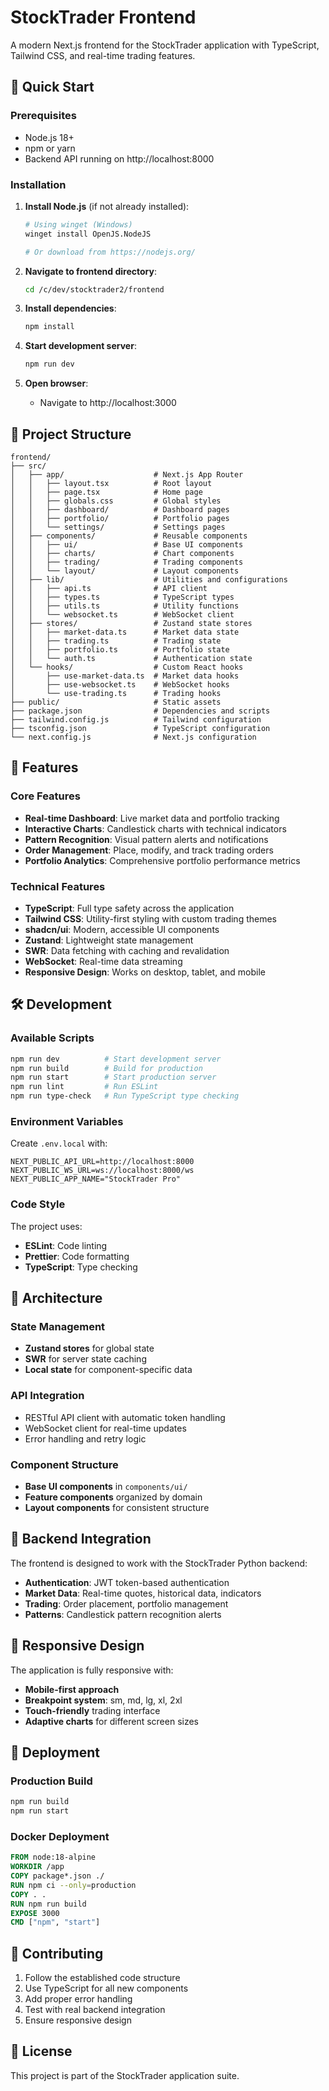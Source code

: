 # StockTrader Frontend

A modern Next.js frontend for the StockTrader application with TypeScript, Tailwind CSS, and real-time trading features.

## 🚀 Quick Start

### Prerequisites

- Node.js 18+ 
- npm or yarn
- Backend API running on http://localhost:8000

### Installation

1. **Install Node.js** (if not already installed):
   ```bash
   # Using winget (Windows)
   winget install OpenJS.NodeJS
   
   # Or download from https://nodejs.org/
   ```

2. **Navigate to frontend directory**:
   ```bash
   cd /c/dev/stocktrader2/frontend
   ```

3. **Install dependencies**:
   ```bash
   npm install
   ```

4. **Start development server**:
   ```bash
   npm run dev
   ```

5. **Open browser**:
   - Navigate to http://localhost:3000

## 📁 Project Structure

```
frontend/
├── src/
│   ├── app/                    # Next.js App Router
│   │   ├── layout.tsx          # Root layout
│   │   ├── page.tsx            # Home page
│   │   ├── globals.css         # Global styles
│   │   ├── dashboard/          # Dashboard pages
│   │   ├── portfolio/          # Portfolio pages
│   │   └── settings/           # Settings pages
│   ├── components/             # Reusable components
│   │   ├── ui/                 # Base UI components
│   │   ├── charts/             # Chart components
│   │   ├── trading/            # Trading components
│   │   └── layout/             # Layout components
│   ├── lib/                    # Utilities and configurations
│   │   ├── api.ts              # API client
│   │   ├── types.ts            # TypeScript types
│   │   ├── utils.ts            # Utility functions
│   │   └── websocket.ts        # WebSocket client
│   ├── stores/                 # Zustand state stores
│   │   ├── market-data.ts      # Market data state
│   │   ├── trading.ts          # Trading state
│   │   ├── portfolio.ts        # Portfolio state
│   │   └── auth.ts             # Authentication state
│   └── hooks/                  # Custom React hooks
│       ├── use-market-data.ts  # Market data hooks
│       ├── use-websocket.ts    # WebSocket hooks
│       └── use-trading.ts      # Trading hooks
├── public/                     # Static assets
├── package.json                # Dependencies and scripts
├── tailwind.config.js          # Tailwind configuration
├── tsconfig.json               # TypeScript configuration
└── next.config.js              # Next.js configuration
```

## 🎨 Features

### Core Features
- **Real-time Dashboard**: Live market data and portfolio tracking
- **Interactive Charts**: Candlestick charts with technical indicators
- **Pattern Recognition**: Visual pattern alerts and notifications
- **Order Management**: Place, modify, and track trading orders
- **Portfolio Analytics**: Comprehensive portfolio performance metrics

### Technical Features
- **TypeScript**: Full type safety across the application
- **Tailwind CSS**: Utility-first styling with custom trading themes
- **shadcn/ui**: Modern, accessible UI components
- **Zustand**: Lightweight state management
- **SWR**: Data fetching with caching and revalidation
- **WebSocket**: Real-time data streaming
- **Responsive Design**: Works on desktop, tablet, and mobile

## 🛠️ Development

### Available Scripts

```bash
npm run dev          # Start development server
npm run build        # Build for production
npm run start        # Start production server
npm run lint         # Run ESLint
npm run type-check   # Run TypeScript type checking
```

### Environment Variables

Create `.env.local` with:

```env
NEXT_PUBLIC_API_URL=http://localhost:8000
NEXT_PUBLIC_WS_URL=ws://localhost:8000/ws
NEXT_PUBLIC_APP_NAME="StockTrader Pro"
```

### Code Style

The project uses:
- **ESLint**: Code linting
- **Prettier**: Code formatting
- **TypeScript**: Type checking

## 🎯 Architecture

### State Management
- **Zustand stores** for global state
- **SWR** for server state caching
- **Local state** for component-specific data

### API Integration
- RESTful API client with automatic token handling
- WebSocket client for real-time updates
- Error handling and retry logic

### Component Structure
- **Base UI components** in `components/ui/`
- **Feature components** organized by domain
- **Layout components** for consistent structure

## 🔧 Backend Integration

The frontend is designed to work with the StockTrader Python backend:

- **Authentication**: JWT token-based authentication
- **Market Data**: Real-time quotes, historical data, indicators
- **Trading**: Order placement, portfolio management
- **Patterns**: Candlestick pattern recognition alerts

## 📱 Responsive Design

The application is fully responsive with:
- **Mobile-first approach**
- **Breakpoint system**: sm, md, lg, xl, 2xl
- **Touch-friendly** trading interface
- **Adaptive charts** for different screen sizes

## 🚀 Deployment

### Production Build

```bash
npm run build
npm run start
```

### Docker Deployment

```dockerfile
FROM node:18-alpine
WORKDIR /app
COPY package*.json ./
RUN npm ci --only=production
COPY . .
RUN npm run build
EXPOSE 3000
CMD ["npm", "start"]
```

## 🤝 Contributing

1. Follow the established code structure
2. Use TypeScript for all new components
3. Add proper error handling
4. Test with real backend integration
5. Ensure responsive design

## 📄 License

This project is part of the StockTrader application suite.
